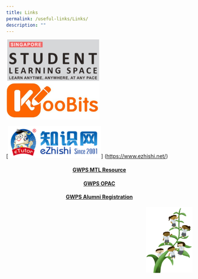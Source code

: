 ```yaml
---
title: Links
permalink: /useful-links/Links/
description: ""
---
```

[<img src="/images/Links/SLS-Logo.png" 
     style="width:50%">](https://vle.learning.moe.edu.sg/login)
		 <br>
[<img src="/images/Links/KOOBITS.jpg" 
     style="width:50%">](https://problemsums.koobits.com/)
		
[<img src="/images/Links/ezhishi.png" 
     style="width:50%">] (https://www.ezhishi.net/)
		 
#### <center><a href="https://sites.google.com/moe.edu.sg/gwpsmtl/home">GWPS MTL Resource</a>
		 
#### <center> <a href="https://schoolibrary.moe.edu.sg/greenwoodpri">GWPS OPAC</a></center>
	
#### <center><a href="https://go.gov.sg/greenwoodalumni">GWPS Alumni Registration</a></center>


<img src="/images/Small%20logo/gwps%20children%20(1).png" 
     style="width:25%;float:right">
